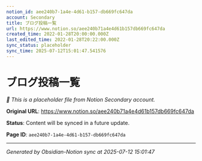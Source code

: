 ```yaml
---
notion_id: aee240b7-1a4e-4d61-b157-db669fc647da
account: Secondary
title: ブログ投稿一覧
url: https://www.notion.so/aee240b71a4e4d61b157db669fc647da
created_time: 2022-01-28T20:00:00.000Z
last_edited_time: 2022-01-28T20:22:00.000Z
sync_status: placeholder
sync_time: 2025-07-12T15:01:47.541576
---
```


# ブログ投稿一覧

*🔄 This is a placeholder file from Notion Secondary account.*

**Original URL**: https://www.notion.so/aee240b71a4e4d61b157db669fc647da

**Status**: Content will be synced in a future update.

**Page ID**: `aee240b7-1a4e-4d61-b157-db669fc647da`

---

*Generated by Obsidian-Notion sync at 2025-07-12 15:01:47*
